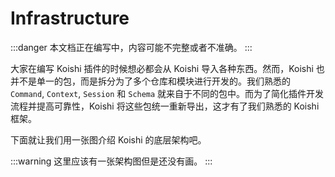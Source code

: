 # Infrastructure

:::danger
本文档正在编写中，内容可能不完整或者不准确。
:::

大家在编写 Koishi 插件的时候想必都会从 Koishi 导入各种东西。然而，Koishi 也并不是单一的包，而是拆分为了多个仓库和模块进行开发的。我们熟悉的 `Command`, `Context`, `Session` 和 `Schema` 就来自于不同的包中。而为了简化插件开发流程并提高可靠性，Koishi 将这些包统一重新导出，这才有了我们熟悉的 Koishi 框架。

下面就让我们用一张图介绍 Koishi 的底层架构吧。

:::warning
这里应该有一张架构图但是还没有画。
:::

<!-- 在上图中，我们可以看到 Koishi 的核心架构分为三层：Cordis，Satori 和 Koishi：

- Cordis 是一个现代化的组合式框架。其核心理念是可逆化和插件化。
- Satori 是一个跨平台的聊天协议及其对应的 SDK 实现。
- Koishi 是一个基于 Cordis 和 Satori 的聊天机器人框架。

除此以外，还有一系列外围的工具包，为 Koishi 提供了各种内置服务和实用功能。

围绕这个架构，我们将会通过几篇文章介绍 Koishi 的设计理念：

- [可逆的插件系统](./disposable.md)：Cordis 的时间可组合性
- [从元框架到框架](./framework.md)：Cordis 的空间可组合性
- [零占用的存储](./storage.md)：模板项目的存储结构
- [深入工作区](./workspace.md)：项目管理工具 Yakumo -->
